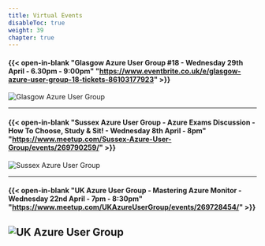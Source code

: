 ```yaml
---
title: Virtual Events
disableToc: true
weight: 39
chapter: true
---
```


#### {{< open-in-blank "Glasgow Azure User Group #18 - Wednesday 29th April - 6.30pm - 9:00pm" "https://www.eventbrite.co.uk/e/glasgow-azure-user-group-18-tickets-86103177923" >}}
![Glasgow Azure User Group](/images/events/glasgow.png?width=50pc)

---

#### {{< open-in-blank "Sussex Azure User Group - Azure Exams Discussion - How To Choose, Study & Sit! - Wednesday 8th April - 8pm" "https://www.meetup.com/Sussex-Azure-User-Group/events/269790259/" >}}
![Sussex Azure User Group](/images/events/surrey.jpeg?width=50pc)

---

#### {{< open-in-blank "UK Azure User Group - Mastering Azure Monitor - Wednesday 22nd April - 7pm - 8:30pm" "https://www.meetup.com/UKAzureUserGroup/events/269728454/" >}}
![UK Azure User Group](/images/events/ukazure.png?width=50pc)
---